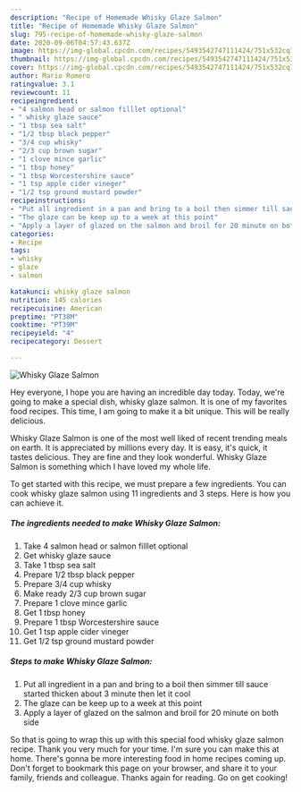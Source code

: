 ```yaml
---
description: "Recipe of Homemade Whisky Glaze Salmon"
title: "Recipe of Homemade Whisky Glaze Salmon"
slug: 795-recipe-of-homemade-whisky-glaze-salmon
date: 2020-09-06T04:57:43.637Z
image: https://img-global.cpcdn.com/recipes/5493542747111424/751x532cq70/whisky-glaze-salmon-recipe-main-photo.jpg
thumbnail: https://img-global.cpcdn.com/recipes/5493542747111424/751x532cq70/whisky-glaze-salmon-recipe-main-photo.jpg
cover: https://img-global.cpcdn.com/recipes/5493542747111424/751x532cq70/whisky-glaze-salmon-recipe-main-photo.jpg
author: Mario Romero
ratingvalue: 3.1
reviewcount: 11
recipeingredient:
- "4 salmon head or salmon filllet optional"
- " whisky glaze sauce"
- "1 tbsp sea salt"
- "1/2 tbsp black pepper"
- "3/4 cup whisky"
- "2/3 cup brown sugar"
- "1 clove mince garlic"
- "1 tbsp honey"
- "1 tbsp Worcestershire sauce"
- "1 tsp apple cider vineger"
- "1/2 tsp ground mustard powder"
recipeinstructions:
- "Put all ingredient in a pan and bring to a boil then simmer till sauce started thicken about 3 minute then let it cool"
- "The glaze can be keep up to a week at this point"
- "Apply a layer of glazed on the salmon and broil for 20 minute on both side"
categories:
- Recipe
tags:
- whisky
- glaze
- salmon

katakunci: whisky glaze salmon 
nutrition: 145 calories
recipecuisine: American
preptime: "PT38M"
cooktime: "PT39M"
recipeyield: "4"
recipecategory: Dessert

---
```



![Whisky Glaze Salmon](https://img-global.cpcdn.com/recipes/5493542747111424/751x532cq70/whisky-glaze-salmon-recipe-main-photo.jpg)

Hey everyone, I hope you are having an incredible day today. Today, we're going to make a special dish, whisky glaze salmon. It is one of my favorites food recipes. This time, I am going to make it a bit unique. This will be really delicious.

Whisky Glaze Salmon is one of the most well liked of recent trending meals on earth. It is appreciated by millions every day. It is easy, it's quick, it tastes delicious. They are fine and they look wonderful. Whisky Glaze Salmon is something which I have loved my whole life.




To get started with this recipe, we must prepare a few ingredients. You can cook whisky glaze salmon using 11 ingredients and 3 steps. Here is how you can achieve it.

<!--inarticleads1-->

##### The ingredients needed to make Whisky Glaze Salmon:

1. Take 4 salmon head or salmon filllet optional
1. Get  whisky glaze sauce
1. Take 1 tbsp sea salt
1. Prepare 1/2 tbsp black pepper
1. Prepare 3/4 cup whisky
1. Make ready 2/3 cup brown sugar
1. Prepare 1 clove mince garlic
1. Get 1 tbsp honey
1. Prepare 1 tbsp Worcestershire sauce
1. Get 1 tsp apple cider vineger
1. Get 1/2 tsp ground mustard powder




<!--inarticleads2-->

##### Steps to make Whisky Glaze Salmon:

1. Put all ingredient in a pan and bring to a boil then simmer till sauce started thicken about 3 minute then let it cool
1. The glaze can be keep up to a week at this point
1. Apply a layer of glazed on the salmon and broil for 20 minute on both side




So that is going to wrap this up with this special food whisky glaze salmon recipe. Thank you very much for your time. I'm sure you can make this at home. There's gonna be more interesting food in home recipes coming up. Don't forget to bookmark this page on your browser, and share it to your family, friends and colleague. Thanks again for reading. Go on get cooking!

